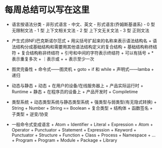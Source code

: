 # 每周总结可以写在这里

- 语言按语法分类 - 非形式语言 - 中文、英文 - 形式语言(乔姆斯基谱系) - 0 型 无限制文法 - 1 型 上下文相关文法 - 2 型 上下文无关文法 - 3 型 正则文法

- 产生式(BNF)巴克斯诺尔范式 + 用尖括号扩起来的名称来表示语法结构名 + 语法结构分成基础结构和需要用其他语法结构定义的复合结构 + 基础结构称终结符 + 复合结构称非终结符 + 引号和中间的字符表示终结符 + 可以有括号 + \*表示重复多次 + ｜表示或 + + 表示至少一次

- 图灵完备性 + 命令式——图灵机 + goto + if 和 while + 声明式——lamba + 递归

- 动态与静态 + 动态 + 在用户的设备/在线服务器上 + 产品实际运行时 + Runtime + 静态 + 在程序员的设备上 + 产品开发时 + Compiletime

- 类型系统 + 动态类型系统与静态类型系统 + 强类型与弱类型(有无隐式转换) + String + Number + String == Boolean + 复合类型 + 结构体 + 函数签名 + 子类型 + 逆变/协变

- 一般命令式变成语言 + Atom + Identifier + Literal + Expression + Atom + Operator + Punctuator + Statement + Expression + Keyword + Punctuator + Structure + Function + Class + Process + Namespace + ... + Program + Program + Module + Package + Library

